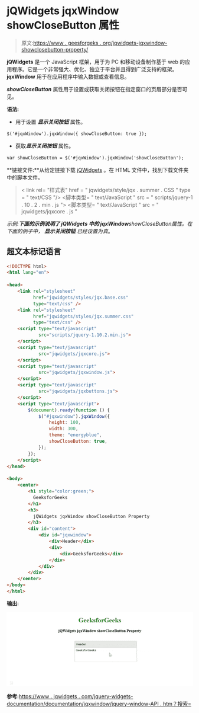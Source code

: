 # jQWidgets jqxWindow showCloseButton 属性

> 原文:[https://www . geesforgeks . org/jqwidgets-jqxwindow-showclosebutton-property/](https://www.geeksforgeeks.org/jqwidgets-jqxwindow-showclosebutton-property/)

**jQWidgets** 是一个 JavaScript 框架，用于为 PC 和移动设备制作基于 web 的应用程序。它是一个非常强大、优化、独立于平台并且得到广泛支持的框架。 **jqxWindow** 用于在应用程序中输入数据或查看信息。

***showCloseButton*** 属性用于设置或获取关闭按钮在指定窗口的页眉部分是否可见。

**语法:**

*   用于设置 ***显示关闭按钮*** 属性。

```html
$('#jqxWindow').jqxWindow({ showCloseButton: true });  
```

*   获取***显示关闭按钮*** 属性。

```html
var showCloseButton = $('#jqxWindow').jqxWindow('showCloseButton'); 
```

**链接文件:**从给定链接下载 [jQWidgets](https://www.jqwidgets.com/download/) 。在 HTML 文件中，找到下载文件夹中的脚本文件。

> <link rel="”stylesheet”" href="”jqwidgets/styles/jqx.base.css”" type="”text/css”">
> < link rel= "样式表" href = " jqwidgets/style/jqx . summer . CSS " type = " text/CSS "/>
> <脚本类型= " text/JavaScript " src = " scripts/jquery-1 . 10 . 2 . min . js "></脚本>
> <脚本类型= " text/JavaScript " src = " jqwidgets/jqxcore . js "

**示例:**下面的示例说明了 jQWidgets 中的 jqxWindow***showCloseButton***属性。在下面的例子中， ***显示关闭按钮*** 已经设置为*真*。

## 超文本标记语言

```html
<!DOCTYPE html>
<html lang="en">

<head>
    <link rel="stylesheet" 
          href="jqwidgets/styles/jqx.base.css" 
          type="text/css" />
    <link rel="stylesheet" 
          href="jqwidgets/styles/jqx.summer.css" 
          type="text/css" />
    <script type="text/javascript" 
            src="scripts/jquery-1.10.2.min.js">
    </script>
    <script type="text/javascript" 
            src="jqwidgets/jqxcore.js">
    </script>
    <script type="text/javascript" 
            src="jqwidgets/jqxwindow.js">
    </script>
    <script type="text/javascript" 
            src="jqwidgets/jqxbuttons.js">
    </script>
    <script type="text/javascript">
        $(document).ready(function () {
            $("#jqxwindow").jqxWindow({
                height: 100,
                width: 300,
                theme: "energyblue",
                showCloseButton: true,
            });
        });
    </script>
</head>

<body>
    <center>
        <h1 style="color:green;">
          GeeksforGeeks
        </h1>
        <h3>
          jQWidgets jqxWindow showCloseButton Property
        </h3>
        <div id="content">
            <div id="jqxwindow">
                <div>Header</div>
                <div>
                    <div>GeeksforGeeks</div>
                </div>
            </div>
        </div>
    </center>
</body>
</html>
```

**输出:**

![](img/283d7ab4b556c8305602227a08aa1dd1.png)

**参考:**[https://www . jqwidgets . com/jquery-widgets-documentation/documentation/jqxwindow/jquery-window-API . htm？搜索=](https://www.jqwidgets.com/jquery-widgets-documentation/documentation/jqxwindow/jquery-window-api.htm?search=)